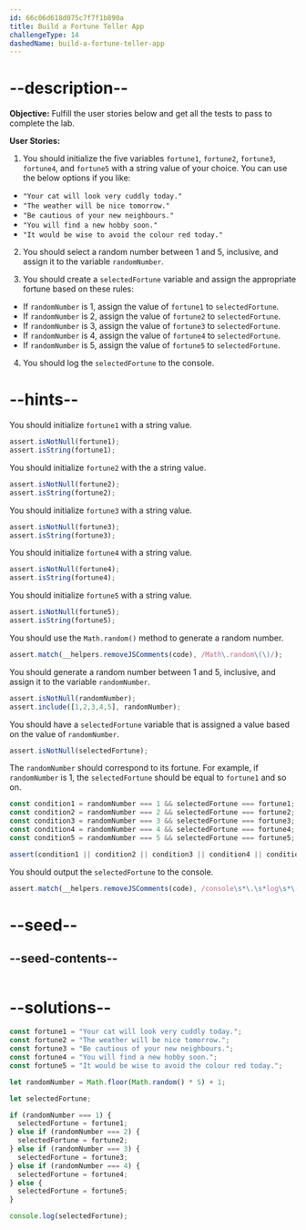 ```yaml
---
id: 66c06d618d075c7f7f1b890a
title: Build a Fortune Teller App
challengeType: 14
dashedName: build-a-fortune-teller-app
---
```


# --description--

**Objective:** Fulfill the user stories below and get all the tests to pass to complete the lab. 

**User Stories:**

1. You should initialize the five variables `fortune1`, `fortune2`, `fortune3`, `fortune4`, and `fortune5` with a string value of your choice. You can use the below options if you like:

- `"Your cat will look very cuddly today."`
- `"The weather will be nice tomorrow."`
- `"Be cautious of your new neighbours."`
- `"You will find a new hobby soon."`
- `"It would be wise to avoid the colour red today."`

2. You should select a random number between 1 and 5, inclusive, and assign it to the variable `randomNumber`.

3. You should create a `selectedFortune` variable and assign the appropriate fortune based on these rules:

- If `randomNumber` is 1, assign the value of `fortune1` to `selectedFortune`.
- If `randomNumber` is 2, assign the value of `fortune2` to `selectedFortune`.
- If `randomNumber` is 3, assign the value of `fortune3` to `selectedFortune`.
- If `randomNumber` is 4, assign the value of `fortune4` to `selectedFortune`.
- If `randomNumber` is 5, assign the value of `fortune5` to `selectedFortune`.

4. You should log the `selectedFortune` to the console.
 
# --hints--

You should initialize `fortune1` with a string value.

```js
assert.isNotNull(fortune1);
assert.isString(fortune1);
```

You should initialize `fortune2` with the a string value.

```js
assert.isNotNull(fortune2);
assert.isString(fortune2);
```

You should initialize `fortune3` with a string value.

```js
assert.isNotNull(fortune3);
assert.isString(fortune3);
```

You should initialize `fortune4` with a string value.

```js
assert.isNotNull(fortune4);
assert.isString(fortune4);
```

You should initialize `fortune5` with a string value.

```js
assert.isNotNull(fortune5);
assert.isString(fortune5);
```

You should use the `Math.random()` method to generate a random number.

```js
assert.match(__helpers.removeJSComments(code), /Math\.random\(\)/);
```

You should generate a random number between 1 and 5, inclusive, and assign it to the variable `randomNumber`.

```js
assert.isNotNull(randomNumber);
assert.include([1,2,3,4,5], randomNumber);
```

You should have a `selectedFortune` variable that is assigned a value based on the value of `randomNumber`.

```js
assert.isNotNull(selectedFortune);
```

The `randomNumber` should correspond to its fortune. For example, if `randomNumber` is 1, the `selectedFortune` should be equal to `fortune1` and so on.

```js
const condition1 = randomNumber === 1 && selectedFortune === fortune1;
const condition2 = randomNumber === 2 && selectedFortune === fortune2;
const condition3 = randomNumber === 3 && selectedFortune === fortune3;
const condition4 = randomNumber === 4 && selectedFortune === fortune4;
const condition5 = randomNumber === 5 && selectedFortune === fortune5;

assert(condition1 || condition2 || condition3 || condition4 || condition5);
```

You should output the `selectedFortune` to the console.

```js
assert.match(__helpers.removeJSComments(code), /console\s*\.\s*log\s*\(\s*selectedFortune\s*\)\s*;?/);
```

# --seed--

## --seed-contents--

```js

```

# --solutions--

```js
const fortune1 = "Your cat will look very cuddly today.";
const fortune2 = "The weather will be nice tomorrow.";
const fortune3 = "Be cautious of your new neighbours.";
const fortune4 = "You will find a new hobby soon.";
const fortune5 = "It would be wise to avoid the colour red today.";

let randomNumber = Math.floor(Math.random() * 5) + 1;

let selectedFortune;

if (randomNumber === 1) {
  selectedFortune = fortune1;
} else if (randomNumber === 2) {
  selectedFortune = fortune2;
} else if (randomNumber === 3) {
  selectedFortune = fortune3;
} else if (randomNumber === 4) {
  selectedFortune = fortune4;
} else {
  selectedFortune = fortune5;
}

console.log(selectedFortune);
```
